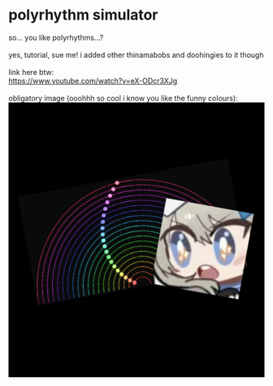 # polyrhythm simulator

so... you like polyrhythms...?
</br>
</br>
yes, tutorial, sue me! i added other thinamabobs and doohingies to it though
</br>
</br>
link here btw:
</br>
<https://www.youtube.com/watch?v=eX-ODcr3XJg>
</br>
</br>
obligatory image (ooohhh so cool i know you like the funny colours):
![image](./__project_image__/image.png)
